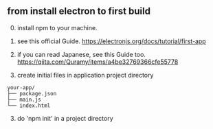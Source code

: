 ## from install electron to first build
0. install npm to your machine.

1. see this official Guide.
https://electronjs.org/docs/tutorial/first-app

2. if you can read Japanese, see this Guide too.
https://qiita.com/Quramy/items/a4be32769366cfe55778

2. create initial files in application project directory
```
your-app/
├── package.json
├── main.js
└── index.html
```

3. do 'npm init' in a project directory
